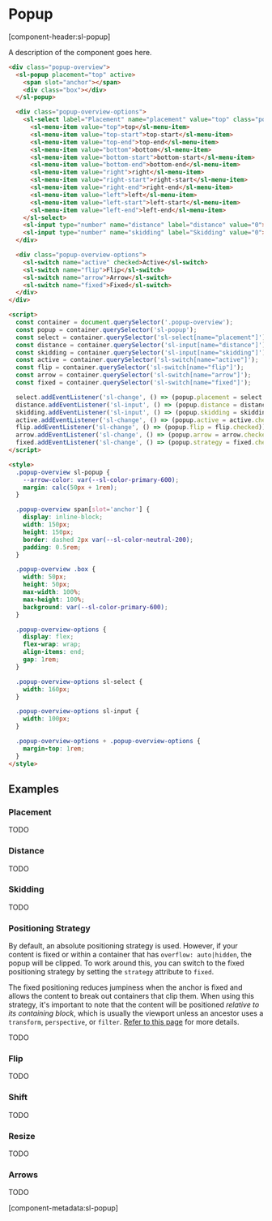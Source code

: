 # Popup

[component-header:sl-popup]

A description of the component goes here.

```html preview
<div class="popup-overview">
  <sl-popup placement="top" active>
    <span slot="anchor"></span>
    <div class="box"></div>
  </sl-popup>

  <div class="popup-overview-options">
    <sl-select label="Placement" name="placement" value="top" class="popup-overview-select">
      <sl-menu-item value="top">top</sl-menu-item>
      <sl-menu-item value="top-start">top-start</sl-menu-item>
      <sl-menu-item value="top-end">top-end</sl-menu-item>
      <sl-menu-item value="bottom">bottom</sl-menu-item>
      <sl-menu-item value="bottom-start">bottom-start</sl-menu-item>
      <sl-menu-item value="bottom-end">bottom-end</sl-menu-item>
      <sl-menu-item value="right">right</sl-menu-item>
      <sl-menu-item value="right-start">right-start</sl-menu-item>
      <sl-menu-item value="right-end">right-end</sl-menu-item>
      <sl-menu-item value="left">left</sl-menu-item>
      <sl-menu-item value="left-start">left-start</sl-menu-item>
      <sl-menu-item value="left-end">left-end</sl-menu-item>
    </sl-select>
    <sl-input type="number" name="distance" label="distance" value="0"></sl-input>
    <sl-input type="number" name="skidding" label="Skidding" value="0"></sl-input>
  </div>

  <div class="popup-overview-options">
    <sl-switch name="active" checked>Active</sl-switch>
    <sl-switch name="flip">Flip</sl-switch>
    <sl-switch name="arrow">Arrow</sl-switch>
    <sl-switch name="fixed">Fixed</sl-switch>
  </div>
</div>

<script>
  const container = document.querySelector('.popup-overview');
  const popup = container.querySelector('sl-popup');
  const select = container.querySelector('sl-select[name="placement"]');
  const distance = container.querySelector('sl-input[name="distance"]');
  const skidding = container.querySelector('sl-input[name="skidding"]');
  const active = container.querySelector('sl-switch[name="active"]');
  const flip = container.querySelector('sl-switch[name="flip"]');
  const arrow = container.querySelector('sl-switch[name="arrow"]');
  const fixed = container.querySelector('sl-switch[name="fixed"]');

  select.addEventListener('sl-change', () => (popup.placement = select.value));
  distance.addEventListener('sl-input', () => (popup.distance = distance.value));
  skidding.addEventListener('sl-input', () => (popup.skidding = skidding.value));
  active.addEventListener('sl-change', () => (popup.active = active.checked));
  flip.addEventListener('sl-change', () => (popup.flip = flip.checked));
  arrow.addEventListener('sl-change', () => (popup.arrow = arrow.checked));
  fixed.addEventListener('sl-change', () => (popup.strategy = fixed.checked ? 'fixed' : 'absolute'));
</script>

<style>
  .popup-overview sl-popup {
    --arrow-color: var(--sl-color-primary-600);
    margin: calc(50px + 1rem);
  }

  .popup-overview span[slot='anchor'] {
    display: inline-block;
    width: 150px;
    height: 150px;
    border: dashed 2px var(--sl-color-neutral-200);
    padding: 0.5rem;
  }

  .popup-overview .box {
    width: 50px;
    height: 50px;
    max-width: 100%;
    max-height: 100%;
    background: var(--sl-color-primary-600);
  }

  .popup-overview-options {
    display: flex;
    flex-wrap: wrap;
    align-items: end;
    gap: 1rem;
  }

  .popup-overview-options sl-select {
    width: 160px;
  }

  .popup-overview-options sl-input {
    width: 100px;
  }

  .popup-overview-options + .popup-overview-options {
    margin-top: 1rem;
  }
</style>
```

## Examples

### Placement

TODO

### Distance

TODO

### Skidding

TODO

### Positioning Strategy

By default, an absolute positioning strategy is used. However, if your content is fixed or within a container that has `overflow: auto|hidden`, the popup will be clipped. To work around this, you can switch to the fixed positioning strategy by setting the `strategy` attribute to `fixed`.

The fixed positioning reduces jumpiness when the anchor is fixed and allows the content to break out containers that clip them. When using this strategy, it's important to note that the content will be positioned _relative to its containing block_, which is usually the viewport unless an ancestor uses a `transform`, `perspective`, or `filter`. [Refer to this page](https://developer.mozilla.org/en-US/docs/Web/CSS/position#fixed) for more details.

TODO

### Flip

TODO

### Shift

TODO

### Resize

TODO

### Arrows

TODO

[component-metadata:sl-popup]
